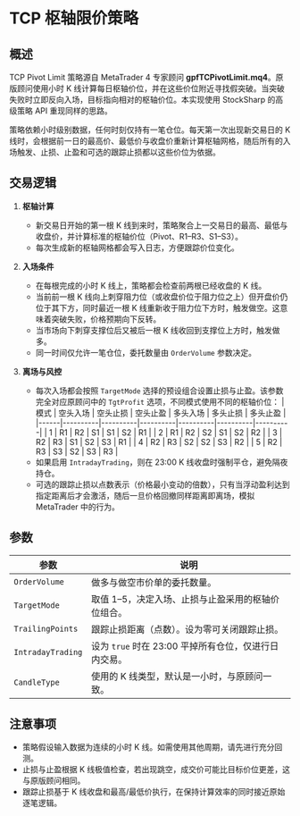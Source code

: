 # TCP 枢轴限价策略

## 概述

TCP Pivot Limit 策略源自 MetaTrader 4 专家顾问 **gpfTCPivotLimit.mq4**。原版顾问使用小时 K 线计算每日枢轴价位，并在这些价位附近寻找假突破。当突破失败时立即反向入场，目标指向相对的枢轴价位。本实现使用 StockSharp 的高级策略 API 重现同样的思路。

策略依赖小时级别数据，任何时刻仅持有一笔仓位。每天第一次出现新交易日的 K 线时，会根据前一日的最高价、最低价与收盘价重新计算枢轴网格，随后所有的入场触发、止损、止盈和可选的跟踪止损都以这些价位为依据。

## 交易逻辑

1. **枢轴计算**
   - 新交易日开始的第一根 K 线到来时，策略聚合上一交易日的最高、最低与收盘价，并计算标准的枢轴价位（Pivot、R1–R3、S1–S3）。
   - 每次生成新的枢轴网格都会写入日志，方便跟踪价位变化。

2. **入场条件**
   - 在每根完成的小时 K 线上，策略都会检查前两根已经收盘的 K 线。
   - 当前前一根 K 线向上刺穿阻力位（或收盘价位于阻力位之上）但开盘价仍位于其下方，同时最近一根 K 线重新收于阻力位下方时，触发做空。这意味着突破失败，价格预期向下反转。
   - 当市场向下刺穿支撑位后又被后一根 K 线收回到支撑位上方时，触发做多。
   - 同一时间仅允许一笔仓位，委托数量由 `OrderVolume` 参数决定。

3. **离场与风控**
   - 每次入场都会按照 `TargetMode` 选择的预设组合设置止损与止盈。该参数完全对应原顾问中的 `TgtProfit` 选项，不同模式使用不同的枢轴价位：
     | 模式 | 空头入场 | 空头止损 | 空头止盈 | 多头入场 | 多头止损 | 多头止盈 |
     |------|----------|----------|----------|----------|----------|----------|
     | 1    | R1       | R2       | S1       | S1       | S2       | R1       |
     | 2    | R1       | R2       | S2       | S1       | S2       | R2       |
     | 3    | R2       | R3       | S1       | S2       | S3       | R1       |
     | 4    | R2       | R3       | S2       | S2       | S3       | R2       |
     | 5    | R2       | R3       | S3       | S2       | S3       | R3       |
   - 如果启用 `IntradayTrading`，则在 23:00 K 线收盘时强制平仓，避免隔夜持仓。
   - 可选的跟踪止损以点数表示（价格最小变动的倍数），只有当浮动盈利达到指定距离后才会激活，随后一旦价格回撤同样距离即离场，模拟 MetaTrader 中的行为。

## 参数

| 参数 | 说明 |
|------|------|
| `OrderVolume` | 做多与做空市价单的委托数量。 |
| `TargetMode` | 取值 1–5，决定入场、止损与止盈采用的枢轴价位组合。 |
| `TrailingPoints` | 跟踪止损距离（点数）。设为零可关闭跟踪止损。 |
| `IntradayTrading` | 设为 `true` 时在 23:00 平掉所有仓位，仅进行日内交易。 |
| `CandleType` | 使用的 K 线类型，默认是一小时，与原顾问一致。 |

## 注意事项

- 策略假设输入数据为连续的小时 K 线。如需使用其他周期，请先进行充分回测。
- 止损与止盈根据 K 线极值检查，若出现跳空，成交价可能比目标价位更差，这与原版顾问相同。
- 跟踪止损基于 K 线收盘和最高/最低价执行，在保持计算效率的同时接近原始逐笔逻辑。
